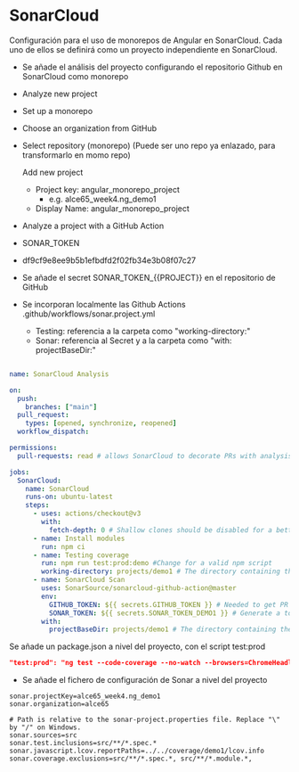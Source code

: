 # SonarCloud

Configuración para el uso de monorepos de Angular en SonarCloud.
Cada uno de ellos se definirá como un proyecto independiente en SonarCloud.

- Se añade el análisis del proyecto configurando el repositorio Github en SonarCloud como monorepo

- Analyze new project
- Set up a monorepo
- Choose an organization from GitHub
- Select repository (monorepo)
  (Puede ser uno repo ya enlazado, para transformarlo en momo repo)

  Add new project
  - Project key: angular_monorepo_project
    - e.g. alce65_week4.ng_demo1
  - Display Name: angular_monorepo_project

- Analyze a project with a GitHub Action

- SONAR_TOKEN
- df9cf9e8ee9b5b1efbdfd2f02fb34e3b08f07c27

- Se añade el secret SONAR_TOKEN_{{PROJECT}} en el repositorio de GitHub

- Se incorporan localmente las Github Actions .github/workflows/sonar.project.yml
  - Testing: referencia a la carpeta como "working-directory:"
  - Sonar: referencia al Secret y a la carpeta como "with: projectBaseDir:"

```yml

name: SonarCloud Analysis

on:
  push:
    branches: ["main"]
  pull_request:
    types: [opened, synchronize, reopened]
  workflow_dispatch:

permissions:
  pull-requests: read # allows SonarCloud to decorate PRs with analysis results

jobs:
  SonarCloud:
    name: SonarCloud
    runs-on: ubuntu-latest
    steps:
      - uses: actions/checkout@v3
        with:
          fetch-depth: 0 # Shallow clones should be disabled for a better relevancy of analysis
      - name: Install modules
        run: npm ci
      - name: Testing coverage
        run: npm run test:prod:demo #Change for a valid npm script
        working-directory: projects/demo1 # The directory containing the source code
      - name: SonarCloud Scan
        uses: SonarSource/sonarcloud-github-action@master
        env:
          GITHUB_TOKEN: ${{ secrets.GITHUB_TOKEN }} # Needed to get PR information, if any
          SONAR_TOKEN: ${{ secrets.SONAR_TOKEN_DEMO1 }} # Generate a token on Sonarcloud.io, add it to the secrets of this repo with the name SONAR_TOKEN (Settings > Secrets > Actions > add new repository secret)
        with:
          projectBaseDir: projects/demo1 # The directory containing the source code
```


Se añade un package.json a nivel del proyecto, con el script test:prod

```json
"test:prod": "ng test --code-coverage --no-watch --browsers=ChromeHeadless"
```

- Se añade el fichero de configuración de Sonar a nivel del proyecto

```properties
sonar.projectKey=alce65_week4.ng_demo1
sonar.organization=alce65

# Path is relative to the sonar-project.properties file. Replace "\" by "/" on Windows.
sonar.sources=src
sonar.test.inclusions=src/**/*.spec.*
sonar.javascript.lcov.reportPaths=../../coverage/demo1/lcov.info
sonar.coverage.exclusions=src/**/*.spec.*, src/**/*.module.*,

```
